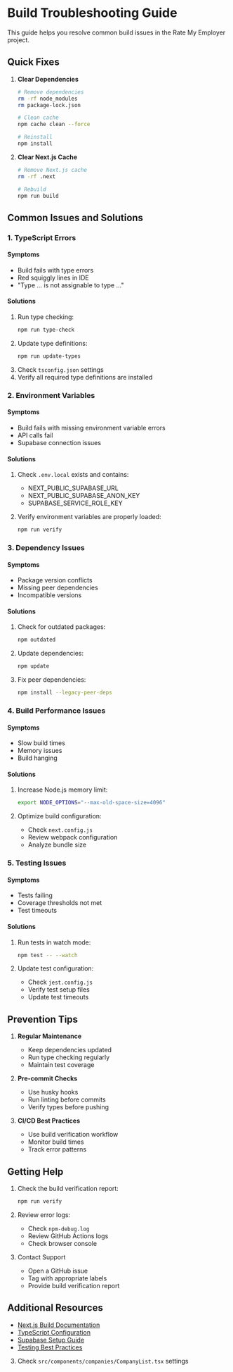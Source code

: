 # Build Troubleshooting Guide

This guide helps you resolve common build issues in the Rate My Employer project.

## Quick Fixes

1. **Clear Dependencies**
   ```bash
   # Remove dependencies
   rm -rf node_modules
   rm package-lock.json

   # Clean cache
   npm cache clean --force

   # Reinstall
   npm install
   ```

2. **Clear Next.js Cache**
   ```bash
   # Remove Next.js cache
   rm -rf .next

   # Rebuild
   npm run build
   ```

## Common Issues and Solutions

### 1. TypeScript Errors

#### Symptoms
- Build fails with type errors
- Red squiggly lines in IDE
- "Type ... is not assignable to type ..."

#### Solutions
1. Run type checking:
   ```bash
   npm run type-check
   ```
2. Update type definitions:
   ```bash
   npm run update-types
   ```
3. Check `tsconfig.json` settings
4. Verify all required type definitions are installed

### 2. Environment Variables

#### Symptoms
- Build fails with missing environment variable errors
- API calls fail
- Supabase connection issues

#### Solutions
1. Check `.env.local` exists and contains:
   - NEXT_PUBLIC_SUPABASE_URL
   - NEXT_PUBLIC_SUPABASE_ANON_KEY
   - SUPABASE_SERVICE_ROLE_KEY

2. Verify environment variables are properly loaded:
   ```bash
   npm run verify
   ```

### 3. Dependency Issues

#### Symptoms
- Package version conflicts
- Missing peer dependencies
- Incompatible versions

#### Solutions
1. Check for outdated packages:
   ```bash
   npm outdated
   ```

2. Update dependencies:
   ```bash
   npm update
   ```

3. Fix peer dependencies:
   ```bash
   npm install --legacy-peer-deps
   ```

### 4. Build Performance Issues

#### Symptoms
- Slow build times
- Memory issues
- Build hanging

#### Solutions
1. Increase Node.js memory limit:
   ```bash
   export NODE_OPTIONS="--max-old-space-size=4096"
   ```

2. Optimize build configuration:
   - Check `next.config.js`
   - Review webpack configuration
   - Analyze bundle size

### 5. Testing Issues

#### Symptoms
- Tests failing
- Coverage thresholds not met
- Test timeouts

#### Solutions
1. Run tests in watch mode:
   ```bash
   npm test -- --watch
   ```

2. Update test configuration:
   - Check `jest.config.js`
   - Verify test setup files
   - Update test timeouts

## Prevention Tips

1. **Regular Maintenance**
   - Keep dependencies updated
   - Run type checking regularly
   - Maintain test coverage

2. **Pre-commit Checks**
   - Use husky hooks
   - Run linting before commits
   - Verify types before pushing

3. **CI/CD Best Practices**
   - Use build verification workflow
   - Monitor build times
   - Track error patterns

## Getting Help

1. Check the build verification report:
   ```bash
   npm run verify
   ```

2. Review error logs:
   - Check `npm-debug.log`
   - Review GitHub Actions logs
   - Check browser console

3. Contact Support
   - Open a GitHub issue
   - Tag with appropriate labels
   - Provide build verification report

## Additional Resources

- [Next.js Build Documentation](https://nextjs.org/docs/deployment)
- [TypeScript Configuration](https://www.typescriptlang.org/docs/handbook/tsconfig-json.html)
- [Supabase Setup Guide](https://supabase.com/docs/guides/getting-started/quickstarts/nextjs)
- [Testing Best Practices](https://testing-library.com/docs/react-testing-library/intro/)

3. Check `src/components/companies/CompanyList.tsx` settings 
